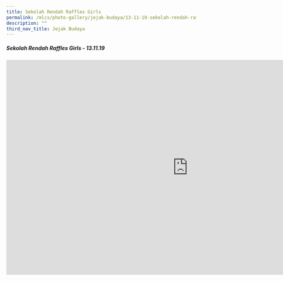```yaml
---
title: Sekolah Rendah Raffles Girls
permalink: /mlcs/photo-gallery/jejak-budaya/13-11-19-sekolah-rendah-raffles-girls/
description: ""
third_nav_title: Jejak Budaya
---
```

##### Sekolah Rendah Raffles Girls - 13.11.19

<iframe allowfullscreen="true" height="569" width="960" frameborder="0" src="https://docs.google.com/presentation/d/e/2PACX-1vT4Nas3uH9w1EDgLai_2Xh-ut0F1wfxzTA28tXsxdork0kJrxsDykOyxcVdfqtWyoWaGbhNJoe_Kb6-/embed?start=true&amp;loop=true&amp;delayms=5000"></iframe>